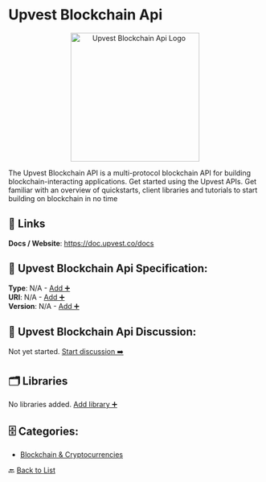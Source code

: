 # Upvest Blockchain Api
<p align="center">
    <img width="256" src="https://raw.githubusercontent.com/apis-list/apis-list/main/apis/upvest-blockchain-api/logo_256x256.png" alt="Upvest Blockchain Api Logo"/>
</p>
The Upvest Blockchain API is a multi-protocol blockchain API for building blockchain-interacting applications. Get started using the Upvest APIs. Get familiar with an overview of quickstarts, client libraries and tutorials to start building on blockchain in no time

##  🔗 Links
**Docs / Website**: https://doc.upvest.co/docs

## 🧬 Upvest Blockchain Api Specification:
**Type**: N/A - [Add ➕](https://github.com/apis-list/apis-list/edit/main/apis.yaml#L21188)  
**URI**: N/A - [Add ➕](https://github.com/apis-list/apis-list/edit/main/apis.yaml#L21188)  
**Version**: N/A - [Add ➕](https://github.com/apis-list/apis-list/edit/main/apis.yaml#L21188)

## 💬 Upvest Blockchain Api Discussion:
Not yet started. [Start discussion ➡️](https://github.com/apis-list/apis-list/discussions/new)

## 🗂️ Libraries

No libraries added. [Add library ➕](https://github.com/apis-list/apis-list/edit/main/apis.yaml#L21188)    


## 🗄️ Categories:
- [Blockchain & Cryptocurrencies](https://github.com/apis-list/apis-list#blockchain--cryptocurrencies-)

🔙  [Back to List](https://github.com/apis-list/apis-list)
